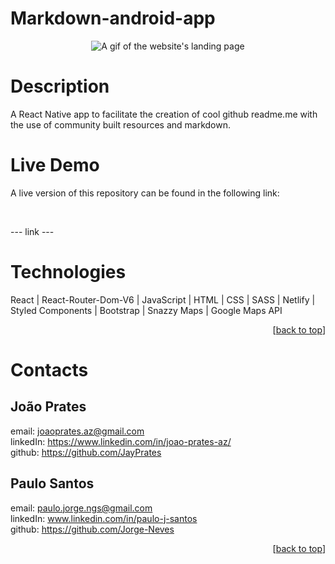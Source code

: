 # Markdown-android-app

<p align="center">
  <img src="DocumentationGif.GIF" alt="A gif of the website's landing page" />
</p>



# Description
A React Native app to facilitate the creation of cool github readme.me with the use of community built resources and markdown.



# Live Demo
A live version of this repository can be found in the following link:

<br>

--- link ---



# Technologies

React | React-Router-Dom-V6 | JavaScript | HTML | CSS | SASS | Netlify | Styled Components | Bootstrap | Snazzy Maps | Google Maps API



<p align="right">[<a href="#top">back to top</a>]</p>



# Contacts

## João Prates

email: joaoprates.az@gmail.com
<br>
linkedIn: https://www.linkedin.com/in/joao-prates-az/
<br>
github: https://github.com/JayPrates

## Paulo Santos

email: paulo.jorge.ngs@gmail.com
<br>
linkedIn: www.linkedin.com/in/paulo-j-santos
<br>
github: https://github.com/Jorge-Neves

<p align="right">[<a href="#top">back to top</a>]</p>

<br>
<br>
